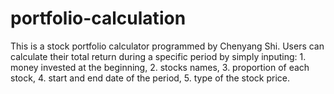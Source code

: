 # portfolio-calculation
This is a stock portfolio calculator programmed by Chenyang Shi. Users can calculate their total return during a specific period by simply inputing: 1. money invested at the beginning, 2. stocks names, 3. proportion of each stock, 4. start and end date of the period, 5. type of the stock price.
